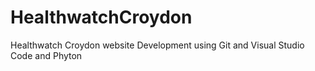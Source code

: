 # HealthwatchCroydon
Healthwatch Croydon website Development using Git and Visual Studio Code and Phyton
